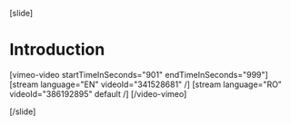 [slide]
# Introduction

[vimeo-video startTimeInSeconds="901" endTimeInSeconds="999"]
[stream language="EN" videoId="341528681"  /]
[stream language="RO" videoId="386192895" default /]
[/video-vimeo]

[/slide]